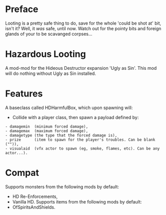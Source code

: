 # Preface
 Looting is a pretty safe thing to do, save for the whole 'could be shot at' bit, isn't it? Well, it *was* safe, until now. Watch out for the pointy bits and foreign glands of your to be scavanged corpses...
# Hazardous Looting
 A mod-mod for the Hideous Destructor expansion 'Ugly as Sin'. This mod will do nothing without Ugly as Sin installed.
# Features
 A baseclass called HDHarmfulBox, which upon spawning will:
 - Collide with a player class, then spawn a payload defined by:
 ```
 - damagemin  (minimum forced damage),
 - damagemax  (maximum forced damage),
 - damagetype (the type that the forced damage is),
 - prize      (item to spawn for the player's troubles. Can be blank ("")),
 - visualaid  (vfx actor to spawn (eg, smoke, flames, etc). Can be any actor...).
 ```
 # Compat
  Supports monsters from the following mods by default:
  - HD Re-Enforcements,
  - Vanilla HD.
  Supports items from the following mods by default:
  - OfSpiritsAndShields.
